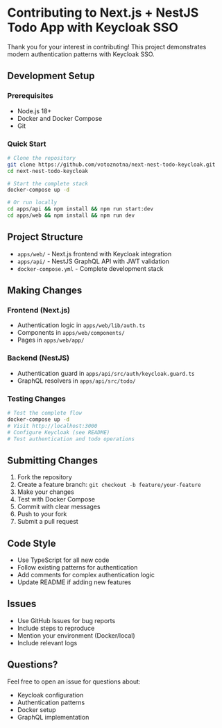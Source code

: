 # Contributing to Next.js + NestJS Todo App with Keycloak SSO

Thank you for your interest in contributing! This project demonstrates modern authentication patterns with Keycloak SSO.

## Development Setup

### Prerequisites

- Node.js 18+
- Docker and Docker Compose
- Git

### Quick Start

```bash
# Clone the repository
git clone https://github.com/votoznotna/next-nest-todo-keycloak.git
cd next-nest-todo-keycloak

# Start the complete stack
docker-compose up -d

# Or run locally
cd apps/api && npm install && npm run start:dev
cd apps/web && npm install && npm run dev
```

## Project Structure

- `apps/web/` - Next.js frontend with Keycloak integration
- `apps/api/` - NestJS GraphQL API with JWT validation
- `docker-compose.yml` - Complete development stack

## Making Changes

### Frontend (Next.js)

- Authentication logic in `apps/web/lib/auth.ts`
- Components in `apps/web/components/`
- Pages in `apps/web/app/`

### Backend (NestJS)

- Authentication guard in `apps/api/src/auth/keycloak.guard.ts`
- GraphQL resolvers in `apps/api/src/todo/`

### Testing Changes

```bash
# Test the complete flow
docker-compose up -d
# Visit http://localhost:3000
# Configure Keycloak (see README)
# Test authentication and todo operations
```

## Submitting Changes

1. Fork the repository
2. Create a feature branch: `git checkout -b feature/your-feature`
3. Make your changes
4. Test with Docker Compose
5. Commit with clear messages
6. Push to your fork
7. Submit a pull request

## Code Style

- Use TypeScript for all new code
- Follow existing patterns for authentication
- Add comments for complex authentication logic
- Update README if adding new features

## Issues

- Use GitHub Issues for bug reports
- Include steps to reproduce
- Mention your environment (Docker/local)
- Include relevant logs

## Questions?

Feel free to open an issue for questions about:

- Keycloak configuration
- Authentication patterns
- Docker setup
- GraphQL implementation
